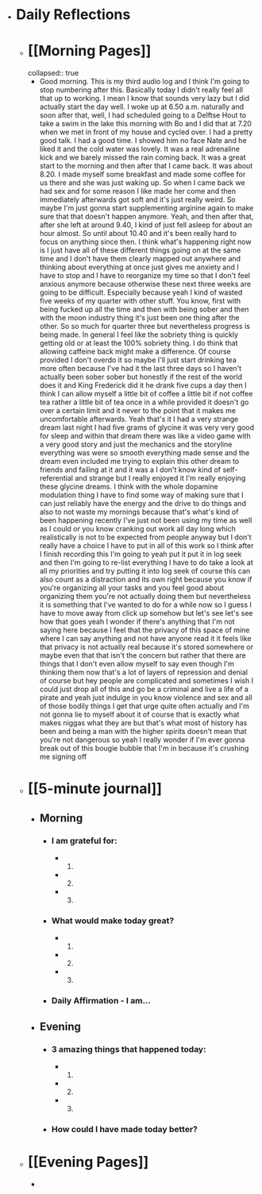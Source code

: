 - # Daily Reflections
	- # [[Morning Pages]]
	  collapsed:: true
		- Good morning. This is my third audio log and I think I'm going to stop numbering after this. Basically today I didn't really feel all that up to working. I mean I know that sounds very lazy but I did actually start the day well. I woke up at 6.50 a.m. naturally and soon after that, well, I had scheduled going to a Delftse Hout to take a swim in the lake this morning with Bo and I did that at 7.20 when we met in front of my house and cycled over. I had a pretty good talk. I had a good time. I showed him no face Nate and he liked it and the cold water was lovely. It was a real adrenaline kick and we barely missed the rain coming back. It was a great start to the morning and then after that I came back. It was about 8.20. I made myself some breakfast and made some coffee for us there and she was just waking up. So when I came back we had sex and for some reason I like made her come and then immediately afterwards got soft and it's just really weird. So maybe I'm just gonna start supplementing arginine again to make sure that that doesn't happen anymore. Yeah, and then after that, after she left at around 9.40, I kind of just fell asleep for about an hour almost. So until about 10.40 and it's been really hard to focus on anything since then. I think what's happening right now is I just have all of these different things going on at the same time and I don't have them clearly mapped out anywhere and thinking about everything at once just gives me anxiety and I have to stop and I have to reorganize my time so that I don't feel anxious anymore because otherwise these next three weeks are going to be difficult. Especially because yeah I kind of wasted five weeks of my quarter with other stuff. You know, first with being fucked up all the time and then with being sober and then with the moon industry thing it's just been one thing after the other. So so much for quarter three but nevertheless progress is being made. In general I feel like the sobriety thing is quickly getting old or at least the 100% sobriety thing. I do think that allowing caffeine back might make a difference. Of course provided I don't overdo it so maybe I'll just start drinking tea more often because I've had it the last three days so I haven't actually been sober sober but honestly if the rest of the world does it and King Frederick did it he drank five cups a day then I think I can allow myself a little bit of coffee a little bit if not coffee tea rather a little bit of tea once in a while provided it doesn't go over a certain limit and it never to the point that it makes me uncomfortable afterwards. Yeah that's it I had a very strange dream last night I had five grams of glycine it was very very good for sleep and within that dream there was like a video game with a very good story and just the mechanics and the storyline everything was were so smooth everything made sense and the dream even included me trying to explain this other dream to friends and failing at it and it was a I don't know kind of self-referential and strange but I really enjoyed it I'm really enjoying these glycine dreams. I think with the whole dopamine modulation thing I have to find some way of making sure that I can just reliably have the energy and the drive to do things and also to not waste my mornings because that's what's kind of been happening recently I've just not been using my time as well as I could or you know cranking out work all day long which realistically is not to be expected from people anyway but I don't really have a choice I have to put in all of this work so I think after I finish recording this I'm going to yeah put it put it in log seek and then I'm going to re-list everything I have to do take a look at all my priorities and try putting it into log seek of course this can also count as a distraction and its own right because you know if you're organizing all your tasks and you feel good about organizing them you're not actually doing them but nevertheless it is something that I've wanted to do for a while now so I guess I have to move away from click up somehow but let's see let's see how that goes yeah I wonder if there's anything that I'm not saying here because I feel that the privacy of this space of mine where I can say anything and not have anyone read it it feels like that privacy is not actually real because it's stored somewhere or maybe even that that isn't the concern but rather that there are things that I don't even allow myself to say even though I'm thinking them now that's a lot of layers of repression and denial of course but hey people are complicated and sometimes I wish I could just drop all of this and go be a criminal and live a life of a pirate and yeah just indulge in you know violence and sex and all of those bodily things I get that urge quite often actually and I'm not gonna lie to myself about it of course that is exactly what makes niggas what they are but that's what most of history has been and being a man with the higher spirits doesn't mean that you're not dangerous so yeah I really wonder if I'm ever gonna break out of this bougie bubble that I'm in because it's crushing me signing off
	- # [[5-minute journal]]
		- ## Morning
			- ### I am grateful for:
				- 1.
				- 2.
				- 3.
			- ### What would make today great?
				- 1.
				- 2.
				- 3.
			- ### Daily Affirmation - I am...
		- ## Evening
			- ### 3 amazing things that happened today:
				- 1.
				- 2.
				- 3.
			- ### How could I have made today better?
	- # [[Evening Pages]]
		-